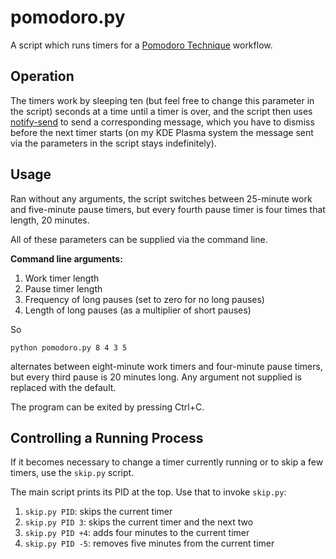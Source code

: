 # pomodoro.py

A script which runs timers for a [Pomodoro Technique](https://en.wikipedia.org/wiki/Pomodoro_Technique) workflow.

## Operation

The timers work by sleeping ten (but feel free to change this parameter in the script) seconds at a time until a timer is over, and the script then uses [notify-send](https://gitlab.gnome.org/GNOME/libnotify/) to send a corresponding message, which you have to dismiss before the next timer starts (on my KDE Plasma system the message sent via the parameters in the script stays indefinitely).

## Usage

Ran without any arguments, the script switches between 25-minute work and five-minute pause timers, but every fourth pause timer is four times that length, 20 minutes.

All of these parameters can be supplied via the command line.

**Command line arguments:**

1. Work timer length
2. Pause timer length
3. Frequency of long pauses (set to zero for no long pauses)
4. Length of long pauses (as a multiplier of short pauses)

So

```
python pomodoro.py 8 4 3 5
```

alternates between eight-minute work timers and four-minute pause timers, but every third pause is 20 minutes long. Any argument not supplied is replaced with the default.

The program can be exited by pressing Ctrl+C.

## Controlling a Running Process

If it becomes necessary to change a timer currently running or to skip a few timers, use the `skip.py` script.

The main script prints its PID at the top. Use that to invoke `skip.py`:

1. `skip.py PID`: skips the current timer
2. `skip.py PID 3`: skips the current timer and the next two
3. `skip.py PID +4`: adds four minutes to the current timer
4. `skip.py PID -5`: removes five minutes from the current timer
